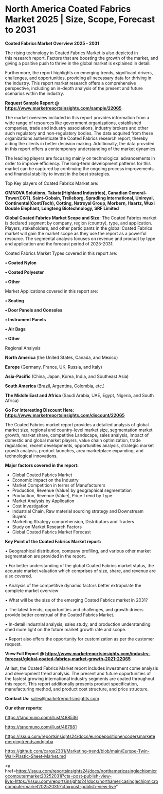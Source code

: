 # North America Coated Fabrics Market 2025 | Size, Scope, Forecast to 2031

<Strong> Coated Fabrics Market Overview 2025 - 2031</strong>

The rising technology in Coated Fabrics Market is also depicted in this research report. Factors that are boosting the growth of the market, and giving a positive push to thrive in the global market is explained in detail.

Furthermore, the report highlights on emerging trends, significant drivers, challenges, and opportunities, providing all necessary data for thriving in the industry. This report market research offers a comprehensive perspective, including an in-depth analysis of the present and future scenarios within the industry.

<strong>Request Sample Report @ <a href=https://www.marketreportsinsights.com/sample/22065>https://www.marketreportsinsights.com/sample/22065</a></strong>

The market overview included in this report provides information from a wide range of resources like government organizations, established companies, trade and industry associations, industry brokers and other such regulatory and non-regulatory bodies. The data acquired from these organizations authenticate the Coated Fabrics research report, thereby aiding the clients in better decision making. Additionally, the data provided in this report offers a contemporary understanding of the market dynamics.

The leading players are focusing mainly on technological advancements in order to improve efficiency. The long-term development patterns for this market can be captured by continuing the ongoing process improvements and financial stability to invest in the best strategies.

Top Key players of Coated Fabrics Market are:

<strong>OMNOVA Solutions, Takata(Highland Industries), Canadian General-Tower(CGT), Saint-Gobain, Trelleborg, Spradling International, Uniroyal, Continental(ContiTech), Cotting, Natroyal Group, Morbern, Haartz, Wuxi Double Elephant, Longteng Biotechnology, SRF Limited</strong>

<strong><b>Global Coated Fabrics Market Scope and Size:</b></strong>
The Coated Fabrics market is declared segment by company, region (country), type, and application. Players, stakeholders, and other participants in the global Coated Fabrics market will gain the market scope as they use the report as a powerful resource. The segmental analysis focuses on revenue and product by type and application and the forecast period of 2025-2031.

Coated Fabrics Market Types covered in this report are:

<strong>• Coated Nylon

• Coated Polyester

• Other</strong>

Market Applications covered in this report are:

<strong>• Seating

• Door Panels and Consoles

• Instrument Panels

• Air Bags

• Other</strong> 

Regional Analysis

<strong>North America</strong> (the United States, Canada, and Mexico)

<strong>Europe</strong> (Germany, France, UK, Russia, and Italy)

<strong>Asia-Pacific</strong> (China, Japan, Korea, India, and Southeast Asia)

<strong>South America</strong> (Brazil, Argentina, Colombia, etc.)

<strong>The Middle East and Africa</strong> (Saudi Arabia, UAE, Egypt, Nigeria, and South Africa)

<strong>Go For Interesting Discount Here: <a href=https://www.marketreportsinsights.com/discount/22065>https://www.marketreportsinsights.com/discount/22065</a></strong>

The Coated Fabrics market report provides a detailed analysis of global market size, regional and country-level market size, segmentation market growth, market share, competitive Landscape, sales analysis, impact of domestic and global market players, value chain optimization, trade regulations, recent developments, opportunities analysis, strategic market growth analysis, product launches, area marketplace expanding, and technological innovations.

<strong><b>Major factors covered in the report:</b></strong>
<ul>
  <li>Global Coated Fabrics Market </li>
  <li>Economic Impact on the Industry</li>
  <li>Market Competition in terms of Manufacturers</li>
  <li>Production, Revenue (Value) by geographical segmentation</li>
  <li>Production, Revenue (Value), Price Trend by Type</li>
  <li>Market Analysis by Application</li>
  <li>Cost Investigation</li>
  <li>Industrial Chain, Raw material sourcing strategy and Downstream Buyers</li>
  <li>Marketing Strategy comprehension, Distributors and Traders</li>
  <li>Study on Market Research Factors</li>
  <li>Global Coated Fabrics Market Forecast</li>
</ul>

<strong><b>Key Point of the Coated Fabrics Market report:</b></strong>

• Geographical distribution, company profiling, and various other market segmentation are provided in the report.

• For better understanding of the global Coated Fabrics market status, the accurate market valuation which comprises of size, share, and revenue are also covered.

• Analysis of the competitive dynamic factors better extrapolate the complete market overview

• What will be the size of the emerging Coated Fabrics market in 2031?

• The latest trends, opportunities and challenges, and growth drivers provide better construal of the Coated Fabrics Market.

• In-detail industrial analysis, sales study, and production understanding shed more light on the future market growth rate and scope.

• Report also offers the opportunity for customization as per the customer request.

<strong><b>View Full Report @ <a href=https://www.marketreportsinsights.com/industry-forecast/global-coated-fabrics-market-growth-2021-22065>https://www.marketreportsinsights.com/industry-forecast/global-coated-fabrics-market-growth-2021-22065</a></b></strong>


At last, the Coated Fabrics Market report includes investment come analysis and development trend analysis. The present and future opportunities of the fastest growing international industry segments are coated throughout this report. This report additionally presents product specification, manufacturing method, and product cost structure, and price structure.

<strong>Contact Us:</strong>
sales@marketreportsinsights.com

<strong>Our other reports:</strong>

<a href=https://tanomuno.com/illust/488536>https://tanomuno.com/illust/488536</a>

<a href=https://tanomuno.com/illust/487981>https://tanomuno.com/illust/487981</a>

<a href=https://issuu.com/reportsinsights24/docs/europepositionencodersmarketemergingtrendsandgloba>https://issuu.com/reportsinsights24/docs/europepositionencodersmarketemergingtrendsandgloba</a>

<a href=https://github.com/cargo2301/Marketing-trend/blob/main/Europe-Twin-Wall-Plastic-Sheet-Market.md>https://github.com/cargo2301/Marketing-trend/blob/main/Europe-Twin-Wall-Plastic-Sheet-Market.md</a>

<a href=https://issuu.com/reportsinsights24/docs/northamericasinglechipmicrocomputermarket20252031i?cta=post-publish-view-live>https://issuu.com/reportsinsights24/docs/northamericasinglechipmicrocomputermarket20252031i?cta=post-publish-view-live</a>"
